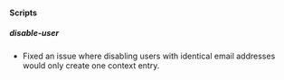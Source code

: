 
#### Scripts

##### disable-user

- Fixed an issue where disabling users with identical email addresses would only create one context entry.
